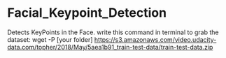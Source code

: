 # Facial_Keypoint_Detection
Detects KeyPoints in the Face.
write this command in terminal to grab the dataset: wget -P [your folder] https://s3.amazonaws.com/video.udacity-data.com/topher/2018/May/5aea1b91_train-test-data/train-test-data.zip
